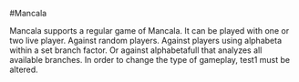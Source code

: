 #Mancala

Mancala supports a regular game of Mancala. It can be played with one or two live player. Against random players. 
Against players using alphabeta within a set branch factor. 
Or against alphabetafull that analyzes all available branches.
In order to change the type of gameplay, test1 must be altered.

